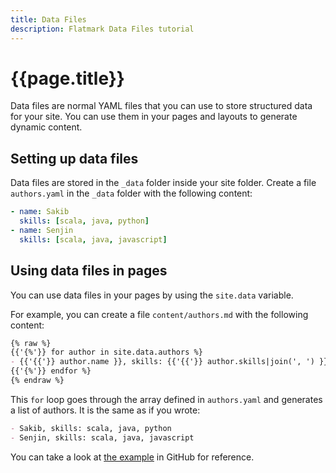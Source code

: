 ```yaml
---
title: Data Files
description: Flatmark Data Files tutorial
---
```


# {{page.title}}

Data files are normal YAML files that you can use to store structured data for your site.
You can use them in your pages and layouts to generate dynamic content.

## Setting up data files

Data files are stored in the `_data` folder inside your site folder.
Create a file `authors.yaml` in the `_data` folder with the following content:

```yaml
- name: Sakib
  skills: [scala, java, python]
- name: Senjin
  skills: [scala, java, javascript]
```

## Using data files in pages

You can use data files in your pages by using the `site.data` variable.



For example, you can create a file `content/authors.md` with the following content:

```markdown
{% raw %}
{{'{%'}} for author in site.data.authors %}
- {{'{{'}} author.name }}, skills: {{'{{'}} author.skills|join(', ') }}
{{'{%'}} endfor %}
{% endraw %}
```

This `for` loop goes through the array defined in `authors.yaml` and generates a list of authors.
It is the same as if you wrote:

```markdown
- Sakib, skills: scala, java, python
- Senjin, skills: scala, java, javascript
```

You can take a look at 
[the example](https://github.com/sake92/flatmark/tree/main/examples/data-file)
in GitHub for reference.


